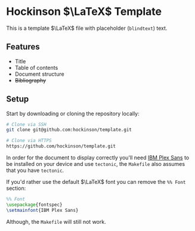 # Hockinson $\LaTeX$ Template

This is a template $\LaTeX$ file with placeholder (`blindtext`) text.

## Features

- Title
- Table of contents
- Document structure
- ~~Bibliography~~

## Setup

Start by downloading or cloning the repository locally: 

```bash
# Clone via SSH
git clone git@github.com:hockinson/template.git

# Clone via HTTPS
https://github.com/hockinson/template.git
```

In order for the document to display correctly you'll need 
[IBM Plex Sans](https://www.ibm.com/plex/) to be installed
on your device and use `tectonic`, the `Makefile` also
assumes that you have `tectonic`.

If you'd rather use the default $\LaTeX$ font you can remove
the `%% Font` section:

```tex 
%% Font
\usepackage{fontspec}
\setmainfont{IBM Plex Sans}
```

Although, the `Makefile` will still not work.
